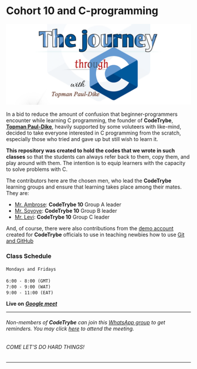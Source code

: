 # Cohort 10 and C-programming
![Banner-The_journey_through_C-with_Topman_Paul-Dike](https://github.com/tpauldike/rough_work/blob/main/screenshots/Cohort-10_and_C%20(Banner).png)

In a bid to reduce the amount of confusion that beginner-programmers encounter while learning C programming, the founder of **CodeTrybe**, [**Topman Paul-Dike**](https://github.com/tpauldike), heavily supported by some voluteers with like-mind, decided to take everyone interested in C programming from the scratch, especially those who tried and gave up but still wish to learn it.

**This repository was created to hold the codes that we wrote in such classes** so that the students can always refer back to them, copy them, and play around with them. The intention is to equip learners with the capacity to solve problems with C.

The contributors here are the chosen men, who lead the **CodeTrybe** learning  groups and ensure that learning takes place among their mates. They are:
- [Mr. Ambrose](https://github.com/Ambyzhale): **CodeTrybe 10** Group A leader
- [Mr. Soyoye](https://github.com/Odeqku): **CodeTrybe 10** Group B leader
- [Mr. Levi](https://github.com/levoski1): **CodeTrybe 10** Group C leader

And, of course, there were also contributions from the [demo account](https://github.com/codetrybe) created for **CodeTrybe** officials to use in teaching newbies how to use <u>Git and GitHub</u>

### Class Schedule
```
Mondays and Fridays

6:00 - 8:00 (GMT)
7:00 - 9:00 (WAT)
9:00 - 11:00 (EAT)
```
**Live on** [***Google meet***](http://meet.google.com/qii-wjoz-tte)

-----
###### Non-members of **CodeTrybe** can join this [WhatsApp group](https://chat.whatsapp.com/EIDan9CzMq7Ag6qJBTXh8F) to get reminders. You may click [here](http://meet.google.com/qii-wjoz-tte) to attend the meeting.
###### COME LET'S DO HARD THINGS!

-----
